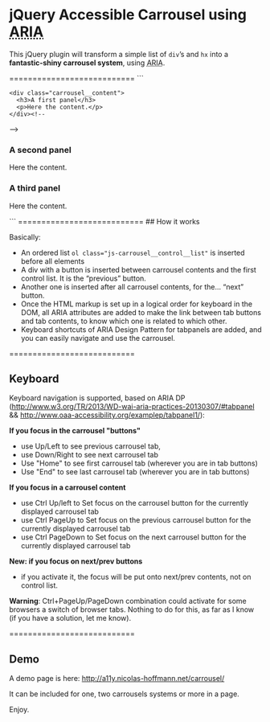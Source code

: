 # jQuery Accessible Carrousel using <abbr title="Accessible Rich Internet Application">ARIA</abbr>

<p>This jQuery plugin will transform a simple list of <code>div</code>’s and <code>hx</code> into a <strong>fantastic-shiny carrousel system</strong>, using <abbr title="Accessible Rich Internet Application">ARIA</abbr>.</p>
===========================
```
<div class="carrousel relative">      
  <div class="carrousel__container mod--hidden" 
   data-carrousel-btn-previous-img="./arrow_back.png" 
   data-carrousel-btn-next-img="./arrow_next.png"
   data-carrousel-btn-previous-text="Show previous panel"
   data-carrousel-btn-next-text="Show next panel"
   data-carrousel-prefix-classes="news"
   data-carrousel-span-text-class="invisible"
   data-carrousel-transition="fade"
   data-carrousel-existing-hx="h3">
          
    <div class="carrousel__content">
      <h3>A first panel</h3>
      <p>Here the content.</p>
    </div><!--
 --><div class="carrousel__content">
      <h3>A second panel</h3>
      <p>Here the content.</p>
    </div><!--
 --><div class="carrousel__content">
      <h3>A third panel</h3>
      <p>Here the content.</p>
    </div>
          
  </div>
</div>
```
===========================
## How it works

Basically:

- An ordered list ```ol class="js-carrousel__control__list"``` is inserted before all elements
- A div with a button is inserted between carrousel contents and the first control list. It is the “previous” button.
- Another one is inserted after all carrousel contents, for the… “next” button.
- Once the HTML markup is set up in a logical order for keyboard in the DOM, all ARIA attributes are added to make the link between tab buttons and tab contents, to know which one is related to which other.
- Keyboard shortcuts of ARIA Design Pattern for tabpanels are added, and you can easily navigate and use the carrousel.

===========================
## Keyboard

Keyboard navigation is supported, based on ARIA DP (http://www.w3.org/TR/2013/WD-wai-aria-practices-20130307/#tabpanel && http://www.oaa-accessibility.org/examplep/tabpanel1/):

__If you focus in the carrousel "buttons"__
- use Up/Left to see previous carrousel tab, 
- use Down/Right to see next carrousel tab
- Use "Home" to see first carrousel tab (wherever you are in tab buttons)
- Use "End" to see last carrousel tab (wherever you are in tab buttons)

__If you focus in a carrousel content__
- use Ctrl Up/left to Set focus on the carrousel button for the currently displayed carrousel tab
- use Ctrl PageUp to Set focus on the previous carrousel button for the currently displayed carrousel tab
- use Ctrl PageDown to Set focus on the next carrousel button for the currently displayed carrousel tab
 
__New: if you focus on next/prev buttons__
- if you activate it, the focus will be put onto next/prev contents, not on control list.

__Warning__: Ctrl+PageUp/PageDown combination could activate for some browsers a switch of browser tabs. Nothing to do for this, as far as I know (if you have a solution, let me know).

===========================
## Demo

A demo page is here: http://a11y.nicolas-hoffmann.net/carrousel/ 

It can be included for one, two carrousels systems or more in a page.

Enjoy.
